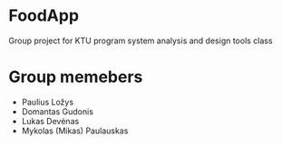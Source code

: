 # FoodApp
 Group project for KTU program system analysis and design tools class

# Group memebers
* Paulius Ložys
* Domantas Gudonis
* Lukas Devėnas
* Mykolas (Mikas) Paulauskas

